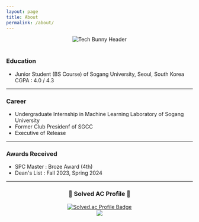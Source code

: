 ```yaml
---
layout: page
title: About
permalink: /about/
---
```

<div style="text-align: center;">
  <img src="https://capsule-render.vercel.app/api?type=slice&color=0:6DFFFD,100:0077FF&height=150&section=header&text=Tech%20Bunny🐰&fontSize=90&fontColor=C0F7FF" alt="Tech Bunny Header" />
</div>
<br>

### Education
- Junior Student (BS Course) of Sogang University, Seoul, South Korea  
CGPA : 4.0 / 4.3

---

### Career
- Undergraduate Internship in Machine Learning Laboratory of Sogang University  
- Former Club Presidenf of SGCC
- Executive of Release

---

### Awards Received
- SPC Master : Broze Award (4th)
- Dean's List : Fall 2023, Spring 2024

---

<h3 align="center">🎈 Solved AC Profile 🎈</h3>
<p align="center">
    <a href="https://solved.ac/eodnjs5498/">
        <img src="http://mazassumnida.wtf/api/v2/generate_badge?boj=eodnjs5498" alt="Solved.ac Profile Badge"/><br>
        <img src="http://mazandi.herokuapp.com/api?handle=eodnjs5498&theme=dark"/>
    </a>
</p>